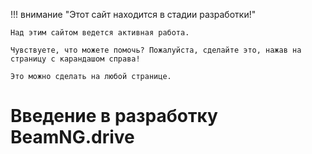 !!! внимание "Этот сайт находится в стадии разработки!"

```
Над этим сайтом ведется активная работа.

Чувствуете, что можете помочь? Пожалуйста, сделайте это, нажав на страницу с карандашом справа!

Это можно сделать на любой странице.
```

# Введение в разработку BeamNG.drive

